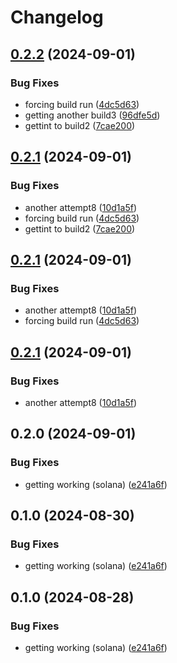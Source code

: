 # Changelog

## [0.2.2](https://github.com/808putnam/yellowstone-grpc/compare/yellowstone-grpc-geyser-v0.2.1...yellowstone-grpc-geyser-v0.2.2) (2024-09-01)


### Bug Fixes

* forcing build run ([4dc5d63](https://github.com/808putnam/yellowstone-grpc/commit/4dc5d63b70c3883a5300949ab85ed6b9b09ba2f5))
* getting another build3 ([96dfe5d](https://github.com/808putnam/yellowstone-grpc/commit/96dfe5d23f09b68f54f0d20ad67c01cd8da3717a))
* gettint to build2 ([7cae200](https://github.com/808putnam/yellowstone-grpc/commit/7cae2005da79166fea9c419767899b866a5b6ecb))

## [0.2.1](https://github.com/808putnam/yellowstone-grpc/compare/yellowstone-grpc-geyser-v0.2.0...yellowstone-grpc-geyser-v0.2.1) (2024-09-01)


### Bug Fixes

* another attempt8 ([10d1a5f](https://github.com/808putnam/yellowstone-grpc/commit/10d1a5fdc79e6d2adfb925833fd0a7678d87835f))
* forcing build run ([4dc5d63](https://github.com/808putnam/yellowstone-grpc/commit/4dc5d63b70c3883a5300949ab85ed6b9b09ba2f5))
* gettint to build2 ([7cae200](https://github.com/808putnam/yellowstone-grpc/commit/7cae2005da79166fea9c419767899b866a5b6ecb))

## [0.2.1](https://github.com/808putnam/yellowstone-grpc/compare/yellowstone-grpc-geyser-v0.2.0...yellowstone-grpc-geyser-v0.2.1) (2024-09-01)


### Bug Fixes

* another attempt8 ([10d1a5f](https://github.com/808putnam/yellowstone-grpc/commit/10d1a5fdc79e6d2adfb925833fd0a7678d87835f))
* forcing build run ([4dc5d63](https://github.com/808putnam/yellowstone-grpc/commit/4dc5d63b70c3883a5300949ab85ed6b9b09ba2f5))

## [0.2.1](https://github.com/808putnam/yellowstone-grpc/compare/yellowstone-grpc-geyser-v0.2.0...yellowstone-grpc-geyser-v0.2.1) (2024-09-01)


### Bug Fixes

* another attempt8 ([10d1a5f](https://github.com/808putnam/yellowstone-grpc/commit/10d1a5fdc79e6d2adfb925833fd0a7678d87835f))

## 0.2.0 (2024-09-01)


### Bug Fixes

* getting working (solana) ([e241a6f](https://github.com/808putnam/yellowstone-grpc/commit/e241a6f98983940e61ac6c9f5a576499a0533ec0))

## 0.1.0 (2024-08-30)


### Bug Fixes

* getting working (solana) ([e241a6f](https://github.com/808putnam/yellowstone-grpc/commit/e241a6f98983940e61ac6c9f5a576499a0533ec0))

## 0.1.0 (2024-08-28)


### Bug Fixes

* getting working (solana) ([e241a6f](https://github.com/808putnam/yellowstone-grpc/commit/e241a6f98983940e61ac6c9f5a576499a0533ec0))
